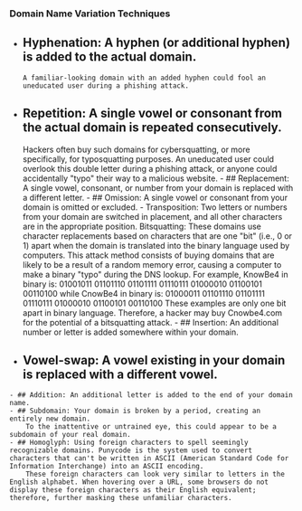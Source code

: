 
 ### Domain Name Variation Techniques
 
  - ## Hyphenation: A hyphen (or additional hyphen) is added to the actual domain.
        A familiar-looking domain with an added hyphen could fool an uneducated user during a phishing attack.
   - ## Repetition: A single vowel or consonant from the actual domain is repeated consecutively.
        Hackers often buy such domains for cybersquatting, or more specifically, for typosquatting purposes. An uneducated user could overlook this double letter during a phishing attack, or anyone could accidentally "typo" their way to a malicious website.
    - ## Replacement: A single vowel, consonant, or number from your domain is replaced with a different letter.
    - ## Omission: A single vowel or consonant from your domain is omitted or excluded.
    - Transposition: Two letters or numbers from your domain are switched in placement, and all other characters are in the appropriate position.
    Bitsquatting: These domains use character replacements based on characters that are one "bit" (i.e., 0 or 1) apart when the domain is translated into the binary language used by computers.
        This attack method consists of buying domains that are likely to be a result of a random memory error, causing a computer to make a binary "typo" during the DNS lookup.
            For example, KnowBe4 in binary is:
            01001011 01101110 01101111 01110111 01000010 01100101 00110100
            while CnowBe4 in binary is: 
            01000011 01101110 01101111 01110111 01000010 01100101 00110100
            These examples are only one bit apart in binary language. Therefore, a hacker may buy Cnowbe4.com for the potential of a bitsquatting attack.
    - ## Insertion: An additional number or letter is added somewhere within your domain.
   - ## Vowel-swap: A vowel existing in your domain is replaced with a different vowel.
    - ## Addition: An additional letter is added to the end of your domain name. 
    - ## Subdomain: Your domain is broken by a period, creating an entirely new domain.
        To the inattentive or untrained eye, this could appear to be a subdomain of your real domain. 
    - ## Homoglyph: Using foreign characters to spell seemingly recognizable domains. Punycode is the system used to convert characters that can't be written in ASCII (American Standard Code for Information Interchange) into an ASCII encoding.
        These foreign characters can look very similar to letters in the English alphabet. When hovering over a URL, some browsers do not display these foreign characters as their English equivalent; therefore, further masking these unfamiliar characters.


